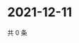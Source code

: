 # 2021-12-11

共 0 条

<!-- BEGIN WEIBO -->
<!-- 最后更新时间 Sat Dec 11 2021 17:08:58 GMT+0800 (China Standard Time) -->

<!-- END WEIBO -->
